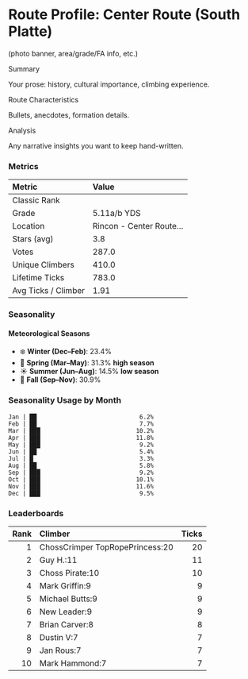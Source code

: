 

# Route Profile: Center Route (South Platte)

(photo banner, area/grade/FA info, etc.)

Summary

Your prose: history, cultural importance, climbing experience.

Route Characteristics

Bullets, anecdotes, formation details.

Analysis

Any narrative insights you want to keep hand-written.


<!-- AUTO:METRICS:START -->
### Metrics

| Metric              | Value     |
|:--------------------|:----------|
| Classic Rank         |           |
| Grade                | 5.11a/b YDS |
| Location             | Rincon - Center Route… |
| Stars (avg)          | 3.8       |
| Votes                | 287.0     |
| Unique Climbers      | 410.0     |
| Lifetime Ticks       | 783.0     |
| Avg Ticks / Climber  | 1.91      |
<!-- AUTO:METRICS:END -->

<!-- AUTO:SEASONALITY:START -->
### Seasonality

#### Meteorological Seasons
- ❄️ **Winter (Dec–Feb)**: 23.4%
- 🌸 **Spring (Mar–May)**: 31.3% **high season**
- ☀️ **Summer (Jun–Aug)**: 14.5% **low season**
- 🍂 **Fall (Sep–Nov)**: 30.9%

### Seasonality Usage by Month
```
Jan | ██                             6.2%
Feb | ██                             7.7%
Mar | ███                           10.2%
Apr | ███                           11.8%
May | ███                            9.2%
Jun | ██                             5.4%
Jul | █                              3.3%
Aug | ██                             5.8%
Sep | ███                            9.2%
Oct | ███                           10.1%
Nov | ███                           11.6%
Dec | ███                            9.5%
```
<!-- AUTO:SEASONALITY:END -->

<!-- AUTO:TOP_CLIMBERS:START -->
### Leaderboards

| Rank | Climber | Ticks |
|-----:|:--------|------:|
| 1 | ChossCrimper TopRopePrincess:20 | 20 |
| 2 | Guy H.:11 | 11 |
| 3 | Choss Pirate:10 | 10 |
| 4 | Mark Griffin:9 | 9 |
| 5 | Michael Butts:9 | 9 |
| 6 | New Leader:9 | 9 |
| 7 | Brian Carver:8 | 8 |
| 8 | Dustin V:7 | 7 |
| 9 | Jan Rous:7 | 7 |
| 10 | Mark Hammond:7 | 7 |
<!-- AUTO:TOP_CLIMBERS:END -->